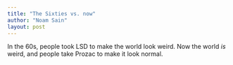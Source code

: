 ```yaml
---
title: "The Sixties vs. now"
author: "Noam Sain"
layout: post
---
```


In the 60s, people took LSD to make the world look weird. Now the world *is* weird, and people take Prozac to make it look normal.
